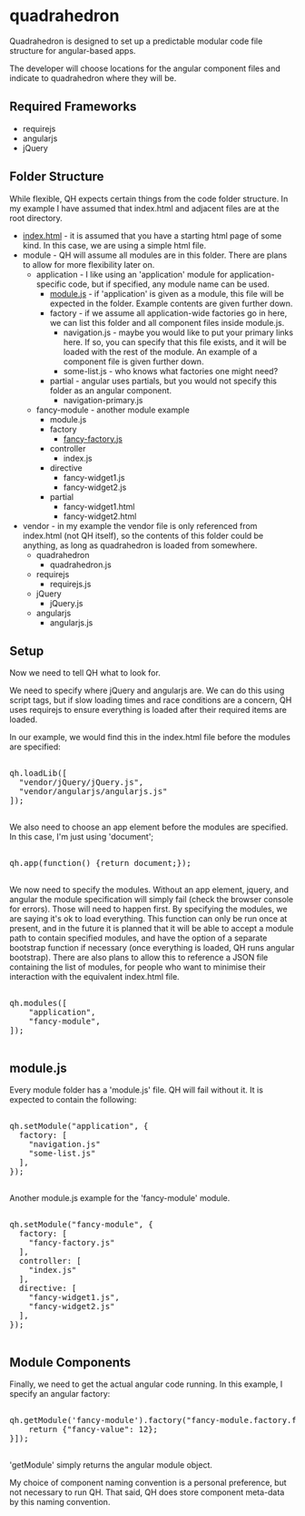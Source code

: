 quadrahedron
============

Quadrahedron is designed to set up a predictable modular code file structure for angular-based apps.

The developer will choose locations for the angular component files and indicate to quadrahedron where they will be.

Required Frameworks
-------------------

<ul>
  <li>requirejs</li>
  <li>angularjs</li>
  <li>jQuery</li>
</ul>

Folder Structure
----------------

While flexible, QH expects certain things from the code folder structure. In my example I have assumed that index.html 
and adjacent files are at the root directory.

<ul>
  <li><a href="#setup">index.html</a> - it is assumed that you have a starting html page of some kind. In this case, we are using a 
  simple html file.</li>
  <li>module - QH will assume all modules are in this folder. There are plans to allow for more flexibility later on.
    <ul>
      <li>application - I like using an 'application' module for application-specific code, but if specified, 
        any module name can be used.
        <ul>
          <li><a href="#module.js">module.js</a> - if 'application' is given as a module, this file will be expected in the folder. Example 
            contents are given further down.</li>
          <li>factory - if we assume all application-wide factories go in here, we can list this folder and all
            component files inside module.js.
            <ul>
              <li>navigation.js - maybe you would like to put your primary links here. If so, you can specify that
              this file exists, and it will be loaded with the rest of the module. An example of a component file is 
              given further down.</li>
              <li>some-list.js - who knows what factories one might need?</li>
            </ul>
          </li>
          <li>partial - angular uses partials, but you would not specify this folder as an angular component.
            <ul>
              <li>navigation-primary.js</li>
            </ul>
          </li>
        </ul>
      </li>
      <li>fancy-module - another module example
        <ul>
          <li>module.js</li>
          <li>factory
            <ul>
              <li><a href="#module-components">fancy-factory.js</a></li>
            </ul>
          </li>
          <li>controller
            <ul>
              <li>index.js</li>
            </ul>
          </li>
          <li>directive
            <ul>
              <li>fancy-widget1.js</li>
              <li>fancy-widget2.js</li>
            </ul>
          </li>
          <li>partial
            <ul>
              <li>fancy-widget1.html</li>
              <li>fancy-widget2.html</li>
            </ul>
          </li>
        </ul>
      </li>
    </ul>
  </li>
  <li>vendor - in my example the vendor file is only referenced from index.html (not QH itself), so the 
  contents of this folder could be anything, as long as quadrahedron is loaded from somewhere.
    <ul>
      <li>quadrahedron
        <ul>
          <li>quadrahedron.js</li>
        </ul>
      </li>
      <li>requirejs
        <ul>
          <li>requirejs.js</li>
        </ul>
      </li>
      <li>jQuery
        <ul>
          <li>jQuery.js</li>
        </ul>
      </li>
      <li>angularjs
        <ul>
          <li>angularjs.js</li>
        </ul>
      </li>
    </ul>
  </li>
</ul>

Setup
-----

Now we need to tell QH what to look for.

We need to specify where jQuery and angularjs are. We can do this using script tags, but if slow loading 
times and race conditions are a concern, QH uses requirejs to ensure everything is loaded after their required
items are loaded.

In our example, we would find this in the index.html file before the modules are specified:

<pre>

qh.loadLib([
  "vendor/jQuery/jQuery.js",
  "vendor/angularjs/angularjs.js"
]);

</pre>

We also need to choose an app element before the modules are specified. In this case, I'm just using 'document';

<pre>

qh.app(function() {return document;});

</pre>

We now need to specify the modules. Without an app element, jquery, and angular the module specification will
simply fail (check the browser console for errors). Those will need to happen first. By specifying the modules, 
we are saying it's ok to load everything. This function can only be run once at present, and in the future it 
is planned that it will be able to accept a module path to contain specified modules, and have the option of a
separate bootstrap function if necessary (once everything is loaded, QH runs angular bootstrap). There are also
plans to allow this to reference a JSON file containing the list of modules, for people who want to minimise 
their interaction with the equivalent index.html file.

<pre>

qh.modules([
	"application",
	"fancy-module",
]);

</pre>

module.js
---------

Every module folder has a 'module.js' file. QH will fail without it. It is expected to contain the following:

<pre>

qh.setModule("application", {
  factory: [
    "navigation.js"
    "some-list.js"
  ],
});

</pre>

Another module.js example for the 'fancy-module' module.

<pre>

qh.setModule("fancy-module", {
  factory: [
    "fancy-factory.js"
  ],
  controller: [
    "index.js"
  ],
  directive: [
    "fancy-widget1.js",
    "fancy-widget2.js"
  ],
});

</pre>

Module Components
-----------------

Finally, we need to get the actual angular code running. In this example, I specify an angular factory:

<pre>

qh.getModule('fancy-module').factory("fancy-module.factory.fancy-factory", ["$rootScope", function ($rootScope) {
	return {"fancy-value": 12};
}]);

</pre>

'getModule' simply returns the angular module object.

My choice of component naming convention is a personal preference, but not necessary to run QH. That said, QH does
store component meta-data by this naming convention.
